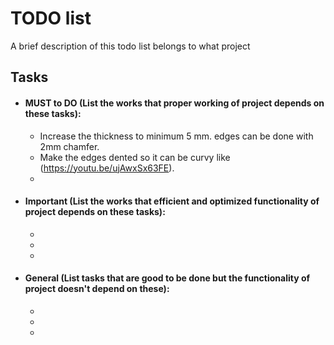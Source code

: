 # TODO list

A brief description of this todo list belongs to what project

## Tasks

- #### MUST to DO (List the works that proper working of project depends on these tasks):
    - Increase the thickness to minimum 5 mm. edges can be done with 2mm chamfer.
    - Make the edges dented so it can be curvy like (https://youtu.be/ujAwxSx63FE).
    - 
- #### Important (List the works that efficient and optimized functionality of project depends on these tasks):
    - 
    -
    - 
- #### General (List tasks that are good to be done but the functionality of project doesn't depend on these):
    - 
    -
    -
